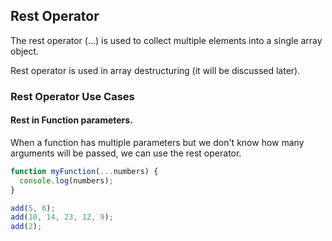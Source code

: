 ## Rest Operator

The rest operator (...) is used to collect multiple elements into a single array object.

Rest operator is used in array destructuring (it will be discussed later).

### Rest Operator Use Cases

#### Rest in Function parameters.

When a function has multiple parameters but we don't know how many arguments will be passed, we can use the rest operator.

```js
function myFunction(...numbers) {
  console.log(numbers);
}

add(5, 6);
add(10, 14, 23, 12, 9);
add(2);
```
